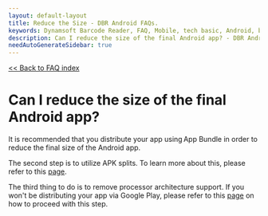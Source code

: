 ```yaml
---
layout: default-layout
title: Reduce the Size - DBR Android FAQs.
keywords: Dynamsoft Barcode Reader, FAQ, Mobile, tech basic, Android, battery, consumption
description: Can I reduce the size of the final Android app? - DBR Android FAQs.
needAutoGenerateSidebar: true
---
```


[<< Back to FAQ index](../index.md#configuration)

# Can I reduce the size of the final Android app?

It is recommended that you distribute your app using App Bundle in order to reduce the final size of the Android app.

The second step is to utilize APK splits. To learn more about this, please refer to this [page](https://developer.android.com/studio/build/configure-apk-splits#configure-abi-split).

The third thing to do is to remove processor architecture support. If you won't be distributing your app via Google Play, please refer to this [page](https://developer.android.com/ndk/guides/abis#gc) on how to proceed with this step.

